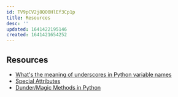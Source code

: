 ```yaml
---
id: TV9pCV2j8QO0HlEf3Cp1p
title: Resources
desc: ''
updated: 1641422195146
created: 1641421654252
---
```


## Resources

- [What's the meaning of underscores in Python variable names][0]
- [Special Attributes][1]
- [Dunder/Magic Methods in Python][2]

[0]: https://youtu.be/ALZmCy2u0jQ
[1]: https://docs.python.org/3/reference/datamodel.html#:~:text=formal%20parameter%20list.-,Special%20attributes%3A,-Attribute
[2]: https://www.section.io/engineering-education/dunder-methods-python/

